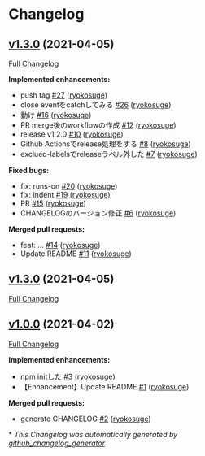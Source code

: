 # Changelog

## [v1.3.0](https://github.com/ryokosuge/changelog-generator-sample/tree/v1.3.0) (2021-04-05)

[Full Changelog](https://github.com/ryokosuge/changelog-generator-sample/compare/v1.3.0...v1.3.0)

**Implemented enhancements:**

- push tag [\#27](https://github.com/ryokosuge/changelog-generator-sample/pull/27) ([ryokosuge](https://github.com/ryokosuge))
- close eventをcatchしてみる [\#26](https://github.com/ryokosuge/changelog-generator-sample/pull/26) ([ryokosuge](https://github.com/ryokosuge))
- 動け [\#16](https://github.com/ryokosuge/changelog-generator-sample/pull/16) ([ryokosuge](https://github.com/ryokosuge))
- PR merge後のworkflowの作成 [\#12](https://github.com/ryokosuge/changelog-generator-sample/pull/12) ([ryokosuge](https://github.com/ryokosuge))
- release v1.2.0 [\#10](https://github.com/ryokosuge/changelog-generator-sample/pull/10) ([ryokosuge](https://github.com/ryokosuge))
- Github Actionsでrelease処理をする [\#8](https://github.com/ryokosuge/changelog-generator-sample/pull/8) ([ryokosuge](https://github.com/ryokosuge))
- exclued-labelsでreleaseラベル外した [\#7](https://github.com/ryokosuge/changelog-generator-sample/pull/7) ([ryokosuge](https://github.com/ryokosuge))

**Fixed bugs:**

- fix:	runs-on [\#20](https://github.com/ryokosuge/changelog-generator-sample/pull/20) ([ryokosuge](https://github.com/ryokosuge))
- fix:	indent [\#19](https://github.com/ryokosuge/changelog-generator-sample/pull/19) ([ryokosuge](https://github.com/ryokosuge))
- PR [\#15](https://github.com/ryokosuge/changelog-generator-sample/pull/15) ([ryokosuge](https://github.com/ryokosuge))
- CHANGELOGのバージョン修正 [\#6](https://github.com/ryokosuge/changelog-generator-sample/pull/6) ([ryokosuge](https://github.com/ryokosuge))

**Merged pull requests:**

- feat:	... [\#14](https://github.com/ryokosuge/changelog-generator-sample/pull/14) ([ryokosuge](https://github.com/ryokosuge))
- Update README [\#11](https://github.com/ryokosuge/changelog-generator-sample/pull/11) ([ryokosuge](https://github.com/ryokosuge))

## [v1.3.0](https://github.com/ryokosuge/changelog-generator-sample/tree/v1.3.0) (2021-04-05)

[Full Changelog](https://github.com/ryokosuge/changelog-generator-sample/compare/v1.0.0...v1.3.0)

## [v1.0.0](https://github.com/ryokosuge/changelog-generator-sample/tree/v1.0.0) (2021-04-02)

[Full Changelog](https://github.com/ryokosuge/changelog-generator-sample/compare/e296b65a23af36d71be86ae72c4f423e1777be2e...v1.0.0)

**Implemented enhancements:**

- npm initした [\#3](https://github.com/ryokosuge/changelog-generator-sample/pull/3) ([ryokosuge](https://github.com/ryokosuge))
- 【Enhancement】Update README [\#1](https://github.com/ryokosuge/changelog-generator-sample/pull/1) ([ryokosuge](https://github.com/ryokosuge))

**Merged pull requests:**

- generate CHANGELOG [\#2](https://github.com/ryokosuge/changelog-generator-sample/pull/2) ([ryokosuge](https://github.com/ryokosuge))



\* *This Changelog was automatically generated by [github_changelog_generator](https://github.com/github-changelog-generator/github-changelog-generator)*
